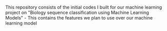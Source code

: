 This repository consists of the initial codes I built for our machine learning project on "Biology sequence classification using Machine Learning Models" - This contains the features we plan to use over our machine learning model